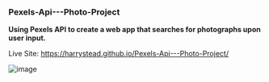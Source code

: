 ### Pexels-Api---Photo-Project

**Using Pexels API to create a web app that searches for photographs upon user input.**

Live Site: https://harrystead.github.io/Pexels-Api---Photo-Project/

![image](https://user-images.githubusercontent.com/69797257/103170000-a8113300-4838-11eb-96be-11ed13d2e894.png)
